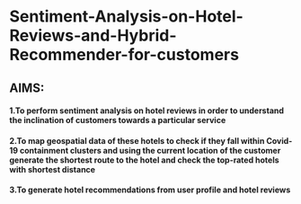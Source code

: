 # Sentiment-Analysis-on-Hotel-Reviews-and-Hybrid-Recommender-for-customers
## AIMS:
#### 1.To perform sentiment analysis on hotel reviews in order to understand the inclination of customers towards a particular service
#### 2.To map geospatial data of these hotels to check if they fall within Covid-19 containment clusters and using the current location of the customer generate the shortest route to the hotel and check the top-rated hotels with shortest distance
#### 3.To generate hotel recommendations from user profile and hotel reviews
